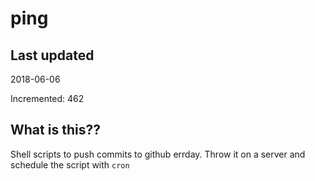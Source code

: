 # ping

## Last updated
2018-06-06

Incremented: 462

## What is this??
Shell scripts to push commits to github errday. Throw it on a server and schedule the script with `cron`
